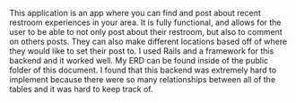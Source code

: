 This application is an app where you can find and post about recent restroom experiences in your area. It is fully functional, and allows for the user to be able to not only post about their restroom, but also to comment on others posts. They can also make different locations based off of where they would like to set their post to. I used Rails and a framework for this backend and it worked well. My ERD can be found inside of the public folder of this document. I found that this backend was extremely hard to implement because there were so many relationships between all of the tables and it was hard to keep track of. 